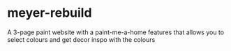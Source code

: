 # meyer-rebuild
A 3-page paint website with a paint-me-a-home features that allows you to select colours and get decor inspo with the colours
